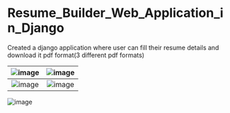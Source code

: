 # Resume_Builder_Web_Application_in_Django
Created a django application where user can fill their resume details and download it pdf format(3 different pdf formats)

![image](https://github.com/ayushg212/Resume_Builder_Web_Application_in_Django/assets/57093373/e20683ed-9085-493e-8346-b438410967e7) | ![image](https://github.com/ayushg212/Resume_Builder_Web_Application_in_Django/assets/57093373/3b222589-2aa9-4b61-96b9-5cfac29b7c8c)
:-------------------------:|:-------------------------:
![image](https://github.com/ayushg212/Resume_Builder_Web_Application_in_Django/assets/57093373/5b63fdd8-4ec0-446e-8d6c-b09c4741d9cb) | ![image](https://github.com/ayushg212/Resume_Builder_Web_Application_in_Django/assets/57093373/18aca9d7-19ec-4141-813f-76c95c09bc07)
![image](https://github.com/ayushg212/Resume_Builder_Web_Application_in_Django/assets/57093373/20786b6f-77cd-403e-967e-25351aef2bff)


